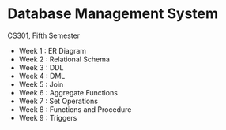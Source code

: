 # Database Management System
CS301, Fifth Semester

- Week 1 : ER Diagram
- Week 2 : Relational Schema
- Week 3 : DDL
- Week 4 : DML  
- Week 5 : Join  
- Week 6 : Aggregate Functions  
- Week 7 : Set Operations  
- Week 8 : Functions and Procedure
- Week 9 : Triggers  
